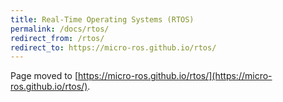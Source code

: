 ```yaml
---
title: Real-Time Operating Systems (RTOS)
permalink: /docs/rtos/
redirect_from: /rtos/
redirect_to: https://micro-ros.github.io/rtos/
---
```


Page moved to [https://micro-ros.github.io/rtos/](https://micro-ros.github.io/rtos/).
